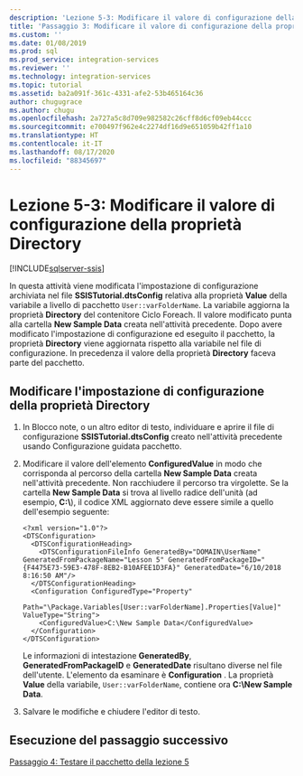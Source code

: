```yaml
---
description: 'Lezione 5-3: Modificare il valore di configurazione della proprietà Directory'
title: 'Passaggio 3: Modificare il valore di configurazione della proprietà Directory | Microsoft Docs'
ms.custom: ''
ms.date: 01/08/2019
ms.prod: sql
ms.prod_service: integration-services
ms.reviewer: ''
ms.technology: integration-services
ms.topic: tutorial
ms.assetid: ba2a091f-361c-4331-afe2-53b465164c36
author: chugugrace
ms.author: chugu
ms.openlocfilehash: 2a727a5c8d709e982582c26cff8d6cf09eb44ccc
ms.sourcegitcommit: e700497f962e4c2274df16d9e651059b42ff1a10
ms.translationtype: HT
ms.contentlocale: it-IT
ms.lasthandoff: 08/17/2020
ms.locfileid: "88345697"
---
```

# <a name="lesson-5-3-modify-the-directory-property-configuration-value"></a>Lezione 5-3: Modificare il valore di configurazione della proprietà Directory

[!INCLUDE[sqlserver-ssis](../includes/applies-to-version/sqlserver-ssis.md)]



In questa attività viene modificata l'impostazione di configurazione archiviata nel file **SSISTutorial.dtsConfig** relativa alla proprietà **Value** della variabile a livello di pacchetto `User::varFolderName`. La variabile aggiorna la proprietà **Directory** del contenitore Ciclo Foreach. Il valore modificato punta alla cartella **New Sample Data** creata nell'attività precedente. Dopo avere modificato l'impostazione di configurazione ed eseguito il pacchetto, la proprietà **Directory** viene aggiornata rispetto alla variabile nel file di configurazione. In precedenza il valore della proprietà **Directory** faceva parte del pacchetto.  
  
## <a name="modify-the-configuration-setting-of-the-directory-property"></a>Modificare l'impostazione di configurazione della proprietà Directory  
  
1.  In Blocco note, o un altro editor di testo, individuare e aprire il file di configurazione **SSISTutorial.dtsConfig** creato nell'attività precedente usando Configurazione guidata pacchetto.  
  
2.  Modificare il valore dell'elemento **ConfiguredValue** in modo che corrisponda al percorso della cartella **New Sample Data** creata nell'attività precedente. Non racchiudere il percorso tra virgolette. Se la cartella **New Sample Data** si trova al livello radice dell'unità (ad esempio, **C:\\**), il codice XML aggiornato deve essere simile a quello dell'esempio seguente:  
  
    ```
    <?xml version="1.0"?>
    <DTSConfiguration>
      <DTSConfigurationHeading>
        <DTSConfigurationFileInfo GeneratedBy="DOMAIN\UserName" GeneratedFromPackageName="Lesson 5" GeneratedFromPackageID="{F4475E73-59E3-478F-8EB2-B10AFEE1D3FA}" GeneratedDate="6/10/2018 8:16:50 AM"/>
      </DTSConfigurationHeading>
      <Configuration ConfiguredType="Property" 
          Path="\Package.Variables[User::varFolderName].Properties[Value]" ValueType="String">
        <ConfiguredValue>C:\New Sample Data</ConfiguredValue>
      </Configuration>
    </DTSConfiguration>  
    ```

    Le informazioni di intestazione **GeneratedBy**, **GeneratedFromPackageID** e **GeneratedDate** risultano diverse nel file dell'utente. L'elemento da esaminare è **Configuration** . La proprietà **Value** della variabile, `User::varFolderName`, contiene ora **C:\New Sample Data**.  
  
3.  Salvare le modifiche e chiudere l'editor di testo.  
  
## <a name="go-to-next-task"></a>Esecuzione del passaggio successivo  
[Passaggio 4: Testare il pacchetto della lezione 5](../integration-services/lesson-5-4-testing-the-lesson-5-tutorial-package.md)  
  
  
  

